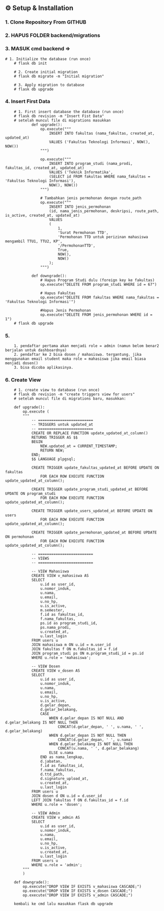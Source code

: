 ## ⚙️ Setup & Installation

### 1. Clone Repository From GITHUB

### 2. HAPUS FOLDER backend/migrations

### 3. MASUK cmd backend =>

    # 1. Initialize the database (run once)
        # flask db init

        # 2. Create initial migration
        # flask db migrate -m "Initial migration"

        # 3. Apply migration to database
        # flask db upgrade

### 4. Insert First Data

        # 1. First insert database the database (run once)
        # flask db revision -m "Insert Fist Data"
        # setelah muncul file di migrations masukkan
                def upgrade():
                    op.execute("""
                        INSERT INTO fakultas (nama_fakultas, created_at, updated_at)
                        VALUES ('Fakultas Teknologi Informasi', NOW(), NOW())
                    """)

                    op.execute("""
                        INSERT INTO program_studi (nama_prodi, fakultas_id, created_at, updated_at)
                        VALUES ('Teknik Informatika',
                        (SELECT id FROM fakultas WHERE nama_fakultas = 'Fakultas Teknologi Informasi'),
                        NOW(), NOW())
                    """)

                    # Tambahkan jenis permohonan dengan route_path
                    op.execute("""
                        INSERT INTO jenis_permohonan
                        (id, nama_jenis_permohonan, deskripsi, route_path, is_active, created_at, updated_at)
                        VALUES
                        (
                            1,
                            'Surat Permohonan TTD',
                            'Permohonan TTD untuk perizinan mahasiswa mengambil TTU1, TTU2, KP',
                            '/PermohonanTTD',
                            True,
                            NOW(),
                            NOW()
                        );
                    """)

                def downgrade():
                    # Hapus Program Studi dulu (foreign key ke fakultas)
                    op.execute("DELETE FROM program_studi WHERE id = 67")

                    # Hapus Fakultas
                    op.execute("DELETE FROM fakultas WHERE nama_fakultas = 'Fakultas Teknologi Informasi'")

                    #Hapus Jenis Permohonan
                    op.execute("DELETE FROM jenis_permohonan WHERE id = 1")
        # flask db upgrade

### 5.

        1. pendaftar pertama akan menjadi role = admin (namun belom benar2 berjalan untuk dashboardnya)
        2. pendaftar ke 2 bisa dosen / mahasiswa. tergantung. jika menggunakan email student maka role = mahasiswa jika email biasa menjadi dosen()
        3. bisa dicoba aplikasinya.

### 6. Create View

        # 1. create view to database (run once)
        # flask db revision -m "create triggers view for users"
        # setelah muncul file di migrations baru, masukkan:

        def upgrade():
            op.execute (
            """
                -- =========================
                -- TRIGGERS untuk updated_at
                -- =========================
                CREATE OR REPLACE FUNCTION update_updated_at_column()
                RETURNS TRIGGER AS $$
                BEGIN
                    NEW.updated_at = CURRENT_TIMESTAMP;
                    RETURN NEW;
                END;
                $$ LANGUAGE plpgsql;

                CREATE TRIGGER update_fakultas_updated_at BEFORE UPDATE ON fakultas
                    FOR EACH ROW EXECUTE FUNCTION update_updated_at_column();

                CREATE TRIGGER update_program_studi_updated_at BEFORE UPDATE ON program_studi
                    FOR EACH ROW EXECUTE FUNCTION update_updated_at_column();

                CREATE TRIGGER update_users_updated_at BEFORE UPDATE ON users
                    FOR EACH ROW EXECUTE FUNCTION update_updated_at_column();

                CREATE TRIGGER update_permohonan_updated_at BEFORE UPDATE ON permohonan
                    FOR EACH ROW EXECUTE FUNCTION update_updated_at_column();

                -- =========================
                -- VIEWS
                -- =========================

                -- VIEW Mahasiswa
                CREATE VIEW v_mahasiswa AS
                SELECT
                    u.id as user_id,
                    u.nomor_induk,
                    u.nama,
                    u.email,
                    u.no_hp,
                    u.is_active,
                    m.semester,
                    f.id as fakultas_id,
                    f.nama_fakultas,
                    ps.id as program_studi_id,
                    ps.nama_prodi,
                    u.created_at,
                    u.last_login
                FROM users u
                JOIN mahasiswa m ON u.id = m.user_id
                JOIN fakultas f ON m.fakultas_id = f.id
                JOIN program_studi ps ON m.program_studi_id = ps.id
                WHERE u.role = 'mahasiswa';

                -- VIEW Dosen
                CREATE VIEW v_dosen AS
                SELECT
                    u.id as user_id,
                    u.nomor_induk,
                    u.nama,
                    u.email,
                    u.no_hp,
                    u.is_active,
                    d.gelar_depan,
                    d.gelar_belakang,
                    CASE
                        WHEN d.gelar_depan IS NOT NULL AND d.gelar_belakang IS NOT NULL THEN
                            CONCAT(d.gelar_depan, ' ', u.nama, ' ', d.gelar_belakang)
                        WHEN d.gelar_depan IS NOT NULL THEN
                            CONCAT(d.gelar_depan, ' ', u.nama)
                        WHEN d.gelar_belakang IS NOT NULL THEN
                            CONCAT(u.nama, ' ', d.gelar_belakang)
                        ELSE u.nama
                    END as nama_lengkap,
                    d.jabatan,
                    f.id as fakultas_id,
                    f.nama_fakultas,
                    d.ttd_path,
                    d.signature_upload_at,
                    u.created_at,
                    u.last_login
                FROM users u
                JOIN dosen d ON u.id = d.user_id
                LEFT JOIN fakultas f ON d.fakultas_id = f.id
                WHERE u.role = 'dosen';

                -- VIEW Admin
                CREATE VIEW v_admin AS
                SELECT
                    u.id as user_id,
                    u.nomor_induk,
                    u.nama,
                    u.email,
                    u.no_hp,
                    u.is_active,
                    u.created_at,
                    u.last_login
                FROM users u
                WHERE u.role = 'admin';
            """
            )

        def downgrade():
            op.execute("DROP VIEW IF EXISTS v_mahasiswa CASCADE;")
            op.execute("DROP VIEW IF EXISTS v_dosen CASCADE;")
            op.execute("DROP VIEW IF EXISTS v_admin CASCADE;")

        kembali ke cmd lalu masukkan flask db upgrade
